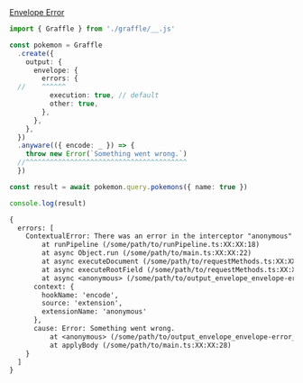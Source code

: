 <div class="ExampleSnippet">
<a href="../../examples/output/envelope-error">Envelope Error</a>

<!-- dprint-ignore-start -->
```ts twoslash
import { Graffle } from './graffle/__.js'

const pokemon = Graffle
  .create({
    output: {
      envelope: {
        errors: {
  //    ^^^^^^
          execution: true, // default
          other: true,
        },
      },
    },
  })
  .anyware(({ encode: _ }) => {
    throw new Error(`Something went wrong.`)
  //^^^^^^^^^^^^^^^^^^^^^^^^^^^^^^^^^^^^^^^^
  })

const result = await pokemon.query.pokemons({ name: true })

console.log(result)
```
<!-- dprint-ignore-end -->

<!-- dprint-ignore-start -->
```txt
{
  errors: [
    ContextualError: There was an error in the interceptor "anonymous" (use named functions to improve this error message) while running hook "encode".
        at runPipeline (/some/path/to/runPipeline.ts:XX:XX:18)
        at async Object.run (/some/path/to/main.ts:XX:XX:22)
        at async executeDocument (/some/path/to/requestMethods.ts:XX:XX:18)
        at async executeRootField (/some/path/to/requestMethods.ts:XX:XX:18)
        at async <anonymous> (/some/path/to/output_envelope_envelope-error__envelope-error.ts:XX:XX:16) {
      context: {
        hookName: 'encode',
        source: 'extension',
        extensionName: 'anonymous'
      },
      cause: Error: Something went wrong.
          at <anonymous> (/some/path/to/output_envelope_envelope-error__envelope-error.ts:XX:XX:11)
          at applyBody (/some/path/to/main.ts:XX:XX:28)
    }
  ]
}
```
<!-- dprint-ignore-end -->

</div>
